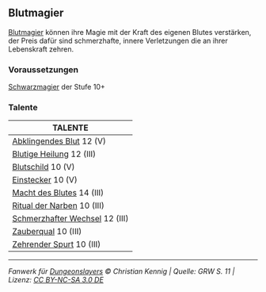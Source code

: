 ## Blutmagier

[Blutmagier](charaktere-heldenklassen-blutmagier.md) können ihre Magie mit der Kraft des eigenen Blutes verstärken, der Preis dafür sind schmerzhafte, innere Verletzungen die an ihrer Lebenskraft zehren.

### Voraussetzungen

[Schwarzmagier](charaktere-klasse-schwarzmagier.md) der Stufe 10+

### Talente

| TALENTE                                                            |
| ------------------------------------------------------------------ |
| [Abklingendes Blut](talente/abklingendes-blut.md) 12 (V)           |
| [Blutige Heilung](talente/blutige-heilung.md) 12 (III)             |
| [Blutschild](talente/blutschild.md) 10 (V)                         |
| [Einstecker](talente/einstecker.md) 10 (V)                         |
| [Macht des Blutes](talente/macht-des-blutes.md) 14 (III)           |
| [Ritual der Narben](talente/ritual-der-narben.md) 10 (III)         |
| [Schmerzhafter Wechsel](talente/schmerzhafter-wechsel.md) 12 (III) |
| [Zauberqual](talente/zauberqual.md) 10 (III)                       |
| [Zehrender Spurt](talente/zehrender-spurt.md) 10 (III)             |

---

_Fanwerk für [Dungeonslayers](https://www.dungeonslayers.net/) © Christian Kennig | Quelle: GRW S. 11 | Lizenz: [CC BY-NC-SA 3.0 DE](https://creativecommons.org/licenses/by-nc-sa/3.0/de/)_
